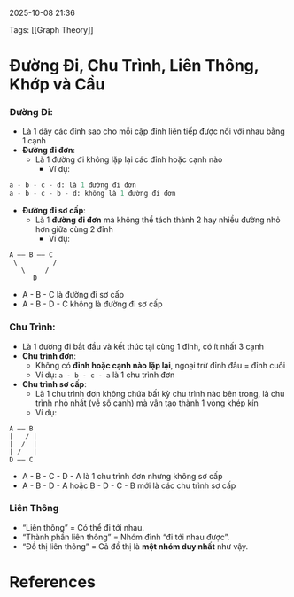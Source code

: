 2025-10-08 21:36


Tags: [[Graph Theory]]

# Đường Đi, Chu Trình, Liên Thông, Khớp và Cầu

### Đường Đi:
- Là 1 dãy các đỉnh sao cho mỗi cặp đỉnh liên tiếp được nối với nhau bằng 1 cạnh
- **Đường đi đơn**:
	- Là 1 đường đi không lặp lại các đỉnh hoặc cạnh nào
		- Ví dụ: 
``` python
a - b - c - d: là 1 đường đi đơn 
a - b - c - b - d: không là 1 đường đi đơn
```
- **Đường đi sơ cấp**:
	- Là 1 **đường đi đơn** mà không thể tách thành 2 hay nhiều đường nhỏ hơn giữa cùng 2 đỉnh
		- Ví dụ:
```
A —— B —— C
 \         /
   \     /
      D

```
- A - B - C là đường đi sơ cấp
- A - B - D - C không là đường đi sơ cấp
### Chu Trình: 
- Là 1 đường đi bắt đầu và kết thúc tại cùng 1 đỉnh, có ít nhất 3 cạnh
- **Chu trình đơn**:
	- Không có **đỉnh hoặc cạnh nào lặp lại**, ngoại trừ đỉnh đầu = đỉnh cuối 
	- Ví dụ: `a - b - c - a` là 1 chu trình đơn
- **Chu trình sơ cấp**:
	- Là 1 chu trình đơn không chứa bất kỳ chu trình nào bên trong, là chu trình nhỏ nhất (về số cạnh) mà vẫn tạo thành 1 vòng khép kín
	- Ví dụ:
```
A —— B
|   / |
|  /  |
| /   |
D —— C

```
- A - B - C - D - A là 1 chu trình đơn nhưng không sơ cấp
- A - B - D - A hoặc B - D - C - B mới là các chu trình sơ cấp
### Liên Thông
- “Liên thông” = Có thể đi tới nhau.
- “Thành phần liên thông” = Nhóm đỉnh “đi tới nhau được”.
- “Đồ thị liên thông” = Cả đồ thị là **một nhóm duy nhất** như vậy.

# References

